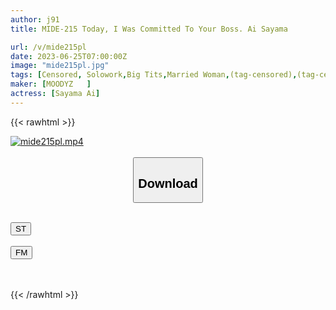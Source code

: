 ```yaml
---
author: j91
title: MIDE-215 Today, I Was Committed To Your Boss. Ai Sayama

url: /v/mide215pl
date: 2023-06-25T07:00:00Z
image: "mide215pl.jpg"
tags: [Censored, Solowork,Big Tits,Married Woman,(tag-censored),(tag-censored),Drama,Digital Mosaic	]
maker: [MOODYZ   ]
actress: [Sayama Ai]
---
```



{{< rawhtml >}}

<div class="video" data-videoid="7RKAGRlwW7U8d1">
    <a href="javascript:;">
        <img src="/v/mide215pl/mide215pl.jpg" width="WIDTH" height="HEIGHT" alt="mide215pl.mp4" loading="lazy">
    </a>
</div>

<script type="text/javascript" src="https://j91.asia/asset/on-demand-st.js"></script>

<br>
  <link rel="stylesheet" href="https://j91.asia/asset/bs5.css">
  
  <center>
  <button class="btn btn-primary" type="button" data-bs-toggle="collapse" data-bs-target=".multi-collapse" aria-expanded="false" aria-controls="multiCollapseExample1 multiCollapseExample2"><h2>Download</h2></button></center>
</p>
<div class="row">
  <div class="col">
    <div class="collapse multi-collapse" id="multiCollapseExample1">
      <div class="card card-body">
	      	      <br>
<div class="buttons">  
<a href="https://streamtape.to/v/7RKAGRlwW7U8d1" target="_blank"><button class="btn-hover color-3"><i class="fa fa-download"></i> ST</button></a></div>
    </div>
  </div>
</div>
  <div class="col">
    <div class="collapse multi-collapse" id="multiCollapseExample2">
      <div class="card card-body">
	      <br>
<div class="buttons">
    <a href="https://filemoon.sx/d/q2qkpuskouai" target="_blank"><button class="btn-hover color-8"><i class="fa fa-download"></i> FM</button></a></div>
<br><br>
      </div>
    </div>
  </div>
</div>

{{< /rawhtml >}}